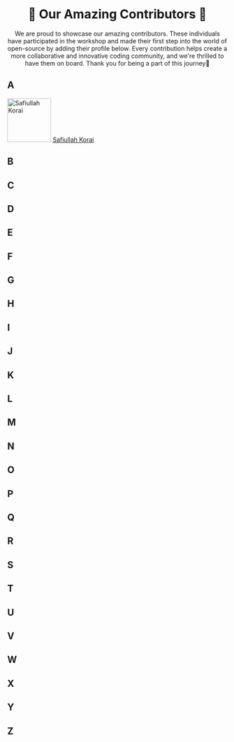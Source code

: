 <h1 align="center">🌟 Our Amazing Contributors 🌟</h1>


<p align="center">We are proud to showcase our amazing contributors. These individuals have participated in the workshop and made their first step into the world of open-source by adding their profile below. Every contribution helps create a more collaborative and innovative coding community, and we're thrilled to have them on board. Thank you for being a part of this journey🌟</p>

## A
 <div>
<img src="https://avatars.githubusercontent.com/u/100577588?v=4" width="100px" alt="Safiullah Korai"/>  
<a href="https://github.com/safiullahkorai-786/" target="_blank">Safiullah Korai</a>
 </div>

## B


## C


## D


## E


## F
 

## G


## H


## I


## J


## K


## L


## M



## N


## O


## P


## Q
 

## R
 

## S


## T


## U


## V


## W


## X


## Y


## Z
 
